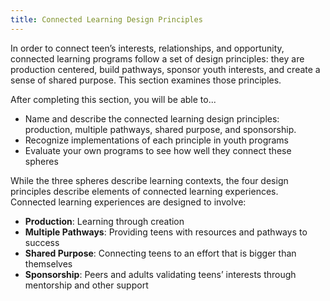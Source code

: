 ```yaml
---
title: Connected Learning Design Principles
---
```


In order to connect teen’s interests, relationships, and opportunity, connected learning programs follow a set of design principles: they are production centered, build pathways, sponsor youth interests, and create a sense of shared purpose. This section examines those principles. 

<div class="objectives">
<p class="box-title">After completing this section, you will be able to...</p>
<ul><li>Name and describe the connected learning design principles: production, multiple pathways, shared purpose, and sponsorship.</li>
<li>Recognize implementations of each principle in youth programs</li>
<li>Evaluate your own programs to see how well they connect these spheres</li>
</ul></div>

While the three spheres describe learning contexts, the four design principles describe elements of connected learning experiences. Connected learning experiences are designed to involve:

- **Production**: Learning through creation
- **Multiple Pathways**: Providing teens with resources and pathways to success
- **Shared Purpose**: Connecting teens to an effort that is bigger than themselves
- **Sponsorship**: Peers and adults validating teens’ interests through mentorship and other support


